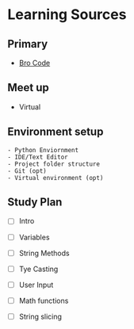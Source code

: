 # Learning Sources
## Primary
- [Bro Code](https://www.youtube.com/watch?v=XKHEtdqhLK8)


## Meet up
 - Virtual

## Environment setup 
    - Python Enviornment
    - IDE/Text Editor 
    - Project folder structure
    - Git (opt)
    - Virtual environment (opt)


## Study Plan
- [ ] Intro
- [ ] Variables
- [ ] String Methods
- [ ] Tye Casting
- [ ] User Input 
- [ ] Math functions
- [ ] String slicing



    